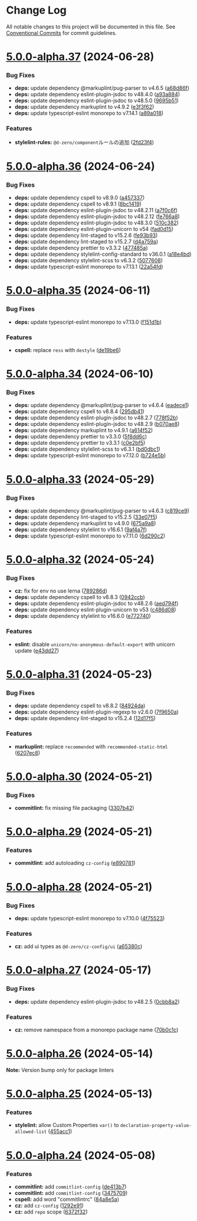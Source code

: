 # Change Log

All notable changes to this project will be documented in this file.
See [Conventional Commits](https://conventionalcommits.org) for commit guidelines.

# [5.0.0-alpha.37](https://github.com/d-zero-dev/linters/compare/v5.0.0-alpha.36...v5.0.0-alpha.37) (2024-06-28)

### Bug Fixes

- **deps:** update dependency @markuplint/pug-parser to v4.6.5 ([a68d86f](https://github.com/d-zero-dev/linters/commit/a68d86f54c32a0d04eb31fd3f3d92aa191ff364b))
- **deps:** update dependency eslint-plugin-jsdoc to v48.4.0 ([a93a884](https://github.com/d-zero-dev/linters/commit/a93a88486daa78bf02472cd43fe6962aa9b02ea7))
- **deps:** update dependency eslint-plugin-jsdoc to v48.5.0 ([9695b51](https://github.com/d-zero-dev/linters/commit/9695b51d69c9682bc9d8be4da1aa92fdb3dc3b5e))
- **deps:** update dependency markuplint to v4.9.2 ([e3f3f62](https://github.com/d-zero-dev/linters/commit/e3f3f625f326bbf7520e345dbfdcb2471f5b1f71))
- **deps:** update typescript-eslint monorepo to v7.14.1 ([a89a018](https://github.com/d-zero-dev/linters/commit/a89a018475340fa0041a42379f8806a038c6836c))

### Features

- **stylelint-rules:** `@d-zero/component`ルールの追加 ([2fd23f4](https://github.com/d-zero-dev/linters/commit/2fd23f42fa663a570c4e6537559479717ab5785d))

# [5.0.0-alpha.36](https://github.com/d-zero-dev/linters/compare/v5.0.0-alpha.35...v5.0.0-alpha.36) (2024-06-24)

### Bug Fixes

- **deps:** update dependency cspell to v8.9.0 ([a457337](https://github.com/d-zero-dev/linters/commit/a457337829d1cea1715e01b2257c199ac9b275d6))
- **deps:** update dependency cspell to v8.9.1 ([8bc1419](https://github.com/d-zero-dev/linters/commit/8bc14194618e866593efe1277ce171938be51806))
- **deps:** update dependency eslint-plugin-jsdoc to v48.2.11 ([a7f0c6f](https://github.com/d-zero-dev/linters/commit/a7f0c6fd36c325a608ec759bc448e79cae277bc5))
- **deps:** update dependency eslint-plugin-jsdoc to v48.2.12 ([fe766a8](https://github.com/d-zero-dev/linters/commit/fe766a8584f5e68bac499639c6e56196e6af4fde))
- **deps:** update dependency eslint-plugin-jsdoc to v48.3.0 ([510c382](https://github.com/d-zero-dev/linters/commit/510c3823370a8dde69c8fa241bbe46c50a48e3d7))
- **deps:** update dependency eslint-plugin-unicorn to v54 ([fad0d15](https://github.com/d-zero-dev/linters/commit/fad0d1558582a0a5d03495b4f74cef2bca671bc5))
- **deps:** update dependency lint-staged to v15.2.6 ([fe93b93](https://github.com/d-zero-dev/linters/commit/fe93b933977e7b9d99060c8b2d6f7c20cdca715c))
- **deps:** update dependency lint-staged to v15.2.7 ([d4a759a](https://github.com/d-zero-dev/linters/commit/d4a759afff5a51dd0b58bdf530b2e9309ff3bb8b))
- **deps:** update dependency prettier to v3.3.2 ([477485a](https://github.com/d-zero-dev/linters/commit/477485a35823fbe93c7267320db1c871b6655e6f))
- **deps:** update dependency stylelint-config-standard to v36.0.1 ([a18e4bd](https://github.com/d-zero-dev/linters/commit/a18e4bd5ae70e9d5a7cf72d35ae176b59b538258))
- **deps:** update dependency stylelint-scss to v6.3.2 ([5077608](https://github.com/d-zero-dev/linters/commit/50776087ad61842cd2296d805d4f976ba154a9f7))
- **deps:** update typescript-eslint monorepo to v7.13.1 ([22a54fd](https://github.com/d-zero-dev/linters/commit/22a54fd28566655a4e8fa7738d1fd503f7c7e18c))

# [5.0.0-alpha.35](https://github.com/d-zero-dev/linters/compare/v5.0.0-alpha.34...v5.0.0-alpha.35) (2024-06-11)

### Bug Fixes

- **deps:** update typescript-eslint monorepo to v7.13.0 ([f151d1b](https://github.com/d-zero-dev/linters/commit/f151d1b21d00993873cf160279faf467722ae838))

### Features

- **cspell:** replace `ress` with `destyle` ([de19be6](https://github.com/d-zero-dev/linters/commit/de19be6eb0436d0786032f1d5822f8a72cfe1cf2))

# [5.0.0-alpha.34](https://github.com/d-zero-dev/linters/compare/v5.0.0-alpha.33...v5.0.0-alpha.34) (2024-06-10)

### Bug Fixes

- **deps:** update dependency @markuplint/pug-parser to v4.6.4 ([eadece1](https://github.com/d-zero-dev/linters/commit/eadece125a4df79c9767b0816d05d58caa38b20f))
- **deps:** update dependency cspell to v8.8.4 ([295db41](https://github.com/d-zero-dev/linters/commit/295db41c98c3bb3cfb1f4e73fbd9ffb1e4b5e477))
- **deps:** update dependency eslint-plugin-jsdoc to v48.2.7 ([778f52b](https://github.com/d-zero-dev/linters/commit/778f52babd0c62fb703e90f84e19052f1614316e))
- **deps:** update dependency eslint-plugin-jsdoc to v48.2.9 ([b070ae8](https://github.com/d-zero-dev/linters/commit/b070ae89c7117d0b3d4a86a1e3b35527ca18dadf))
- **deps:** update dependency markuplint to v4.9.1 ([a614f52](https://github.com/d-zero-dev/linters/commit/a614f52a9ada80e5d91022bb0deca6ecb498e006))
- **deps:** update dependency prettier to v3.3.0 ([5f8dd6c](https://github.com/d-zero-dev/linters/commit/5f8dd6c12d39498ebfbada8014c6d3d01c58a9c0))
- **deps:** update dependency prettier to v3.3.1 ([c0e2bf5](https://github.com/d-zero-dev/linters/commit/c0e2bf5209aa9901eed03c63eb00ec5c91fb7346))
- **deps:** update dependency stylelint-scss to v6.3.1 ([bd0dbc1](https://github.com/d-zero-dev/linters/commit/bd0dbc1bc41497665997654373acce3399e2fe90))
- **deps:** update typescript-eslint monorepo to v7.12.0 ([b724e5b](https://github.com/d-zero-dev/linters/commit/b724e5ba2cdb27632170929e869cde16eb0c7b76))

# [5.0.0-alpha.33](https://github.com/d-zero-dev/linters/compare/v5.0.0-alpha.32...v5.0.0-alpha.33) (2024-05-29)

### Bug Fixes

- **deps:** update dependency @markuplint/pug-parser to v4.6.3 ([c819ce9](https://github.com/d-zero-dev/linters/commit/c819ce9fb60ec0c1d32f7e619c170bdecb971a1f))
- **deps:** update dependency lint-staged to v15.2.5 ([33e07f5](https://github.com/d-zero-dev/linters/commit/33e07f54778e148a9dbb42963fe1029622e57db8))
- **deps:** update dependency markuplint to v4.9.0 ([675a9a8](https://github.com/d-zero-dev/linters/commit/675a9a85948c942664f5ea88285960bcc061c37b))
- **deps:** update dependency stylelint to v16.6.1 ([9af4a7f](https://github.com/d-zero-dev/linters/commit/9af4a7fc0947286e53a66264caf2702fc7969701))
- **deps:** update typescript-eslint monorepo to v7.11.0 ([6d290c2](https://github.com/d-zero-dev/linters/commit/6d290c26c2f8117a9a2a413af5108d18e475bb75))

# [5.0.0-alpha.32](https://github.com/d-zero-dev/linters/compare/v5.0.0-alpha.31...v5.0.0-alpha.32) (2024-05-24)

### Bug Fixes

- **cz:** fix for env no use lerna ([789286d](https://github.com/d-zero-dev/linters/commit/789286dde4da56d99c169d537c995c37ba724243))
- **deps:** update dependency cspell to v8.8.3 ([0942ccb](https://github.com/d-zero-dev/linters/commit/0942ccba117082350bf742f7efbcf6054198b084))
- **deps:** update dependency eslint-plugin-jsdoc to v48.2.6 ([aed794f](https://github.com/d-zero-dev/linters/commit/aed794f96417febd0a4c898a947c4eeeafb74fc1))
- **deps:** update dependency eslint-plugin-unicorn to v53 ([c486d08](https://github.com/d-zero-dev/linters/commit/c486d08a22fa225e17f62b6b706a9edfb2c47c84))
- **deps:** update dependency stylelint to v16.6.0 ([e772740](https://github.com/d-zero-dev/linters/commit/e772740ea121a60cefcb8a5e2086ab5ec0c0afc2))

### Features

- **eslint:** disable `unicorn/no-anonymous-default-export` with unicorn update ([e43dd27](https://github.com/d-zero-dev/linters/commit/e43dd2714808827f2d5217821bfb5b9fc715e756))

# [5.0.0-alpha.31](https://github.com/d-zero-dev/linters/compare/v5.0.0-alpha.30...v5.0.0-alpha.31) (2024-05-23)

### Bug Fixes

- **deps:** update dependency cspell to v8.8.2 ([84924da](https://github.com/d-zero-dev/linters/commit/84924dad918b7974aee78aa3dc6114ef04cdd2d6))
- **deps:** update dependency eslint-plugin-regexp to v2.6.0 ([7f9650a](https://github.com/d-zero-dev/linters/commit/7f9650a96eaee18c059557574e6b2b8357f73054))
- **deps:** update dependency lint-staged to v15.2.4 ([12d17f5](https://github.com/d-zero-dev/linters/commit/12d17f5a03aa2c0c50f052e8422db031fa79e7b3))

### Features

- **markuplint:** replace `recommended` with `recommended-static-html` ([6207ec8](https://github.com/d-zero-dev/linters/commit/6207ec83c2df1fe013b63aa58b57bd9690440870))

# [5.0.0-alpha.30](https://github.com/d-zero-dev/linters/compare/v5.0.0-alpha.29...v5.0.0-alpha.30) (2024-05-21)

### Bug Fixes

- **commitlint:** fix missing file packaging ([3307b42](https://github.com/d-zero-dev/linters/commit/3307b4293c3079daefbc53362ee282ff3a60da27))

# [5.0.0-alpha.29](https://github.com/d-zero-dev/linters/compare/v5.0.0-alpha.28...v5.0.0-alpha.29) (2024-05-21)

### Features

- **commitlint:** add autoloading `cz-config` ([e890781](https://github.com/d-zero-dev/linters/commit/e890781abd457b3e7c0eaf3614a600181efaf8b3))

# [5.0.0-alpha.28](https://github.com/d-zero-dev/linters/compare/v5.0.0-alpha.27...v5.0.0-alpha.28) (2024-05-21)

### Bug Fixes

- **deps:** update typescript-eslint monorepo to v7.10.0 ([4f75523](https://github.com/d-zero-dev/linters/commit/4f755231a02318ec87ddf5c297600283ba71ca0d))

### Features

- **cz:** add ui types as `@d-zero/cz-config/ui` ([a65380c](https://github.com/d-zero-dev/linters/commit/a65380cb4198d6a8d645dc639d8407d9bc2105b6))

# [5.0.0-alpha.27](https://github.com/d-zero-dev/linters/compare/v5.0.0-alpha.26...v5.0.0-alpha.27) (2024-05-17)

### Bug Fixes

- **deps:** update dependency eslint-plugin-jsdoc to v48.2.5 ([0cbb8a2](https://github.com/d-zero-dev/linters/commit/0cbb8a26e24b230a55c9f252894943ff9e8d8c04))

### Features

- **cz:** remove namespace from a monorepo package name ([70b0c1c](https://github.com/d-zero-dev/linters/commit/70b0c1c3217ab98d5ceb12b79293c3391c94b4ce))

# [5.0.0-alpha.26](https://github.com/d-zero-dev/linters/compare/v5.0.0-alpha.25...v5.0.0-alpha.26) (2024-05-14)

**Note:** Version bump only for package linters

# [5.0.0-alpha.25](https://github.com/d-zero-dev/linters/compare/v5.0.0-alpha.24...v5.0.0-alpha.25) (2024-05-13)

### Features

- **stylelint:** allow Custom Properties `var()` to `declaration-property-value-allowed-list` ([455acc1](https://github.com/d-zero-dev/linters/commit/455acc1079fa36ea87177179dab7107dd71e5958))

# [5.0.0-alpha.24](https://github.com/d-zero-dev/linters/compare/v5.0.0-alpha.23...v5.0.0-alpha.24) (2024-05-08)

### Features

- **commitlint:** add `commitlint-config` ([de413b7](https://github.com/d-zero-dev/linters/commit/de413b721e83a9fc07a09b46f6f89aa88192c562))
- **commitlint:** add `commitlint-config` ([3475709](https://github.com/d-zero-dev/linters/commit/347570931d7283926969be3d6bd8697fb396c334))
- **cspell:** add word \"commitlintrc\" ([84a8e5a](https://github.com/d-zero-dev/linters/commit/84a8e5a2c2e0111143e3169d86ebb9bb7522807b))
- **cz:** add `cz-config` ([1292e91](https://github.com/d-zero-dev/linters/commit/1292e91286e3804df24375c3b92590c856c59353))
- **cz:** add `repo` scope ([6372f32](https://github.com/d-zero-dev/linters/commit/6372f32e6dbe2c50dbc601d51db8556e5e33c7e4))
